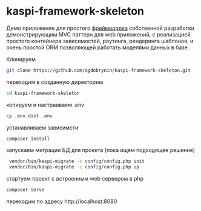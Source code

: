 # kaspi-framework-skeleton

Демо приложение для простого [фреймворрка](https://github.com/agdobrynin/kaspi-framework) собственной разработки демонстрирующим MVC паттерн для web приложений, с реализацией простого контейнера зависимостей, роутинга, рендеринга шаблонов, и очень простой ORM позволяющей работать моделями данных в базе.

Клонируем
````bash
git clone https://github.com/agdobrynin/kaspi-framework-skeleton.git
````
переходим в созданную директорию
````bash
cd kaspi-framework-skeleton
````
копируем и настраиваем .env
````bash
cp .env.dist .env
````
устанавливаем зависимсти
````bash
composer install
````
запускаем миграции БД для проекта (пока ищем подходящее решение)
````bash
 vendor/bin/kaspi-migrate -c config/config.php init
 vendor/bin/kaspi-migrate -c config/config.php up
````

стартуем проект с встроенным web сервером в php
````bash
composer serve
````
переходим по адресу http://localhost:8080 

